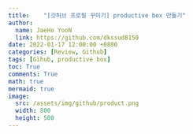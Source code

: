 ```yaml
---
title:    "[깃허브 프로필 꾸미기] productive box 만들기"
author:
  name: JaeHo YooN
  link: https://github.com/dkssud8150
date: 2022-01-17 12:00:00 +0800
categories: [Review, Github]
tags: [Gihub, productive box]
toc: True
comments: True
math: true
mermaid: true
image:
  src: /assets/img/github/product.png
  width: 800
  height: 500
---
```




